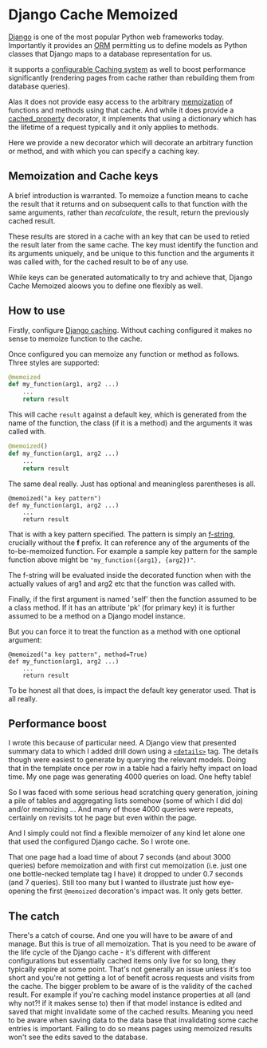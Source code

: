 # Django Cache Memoized

[Django](https://www.djangoproject.com/) is one of the most popular Python web frameworks today. Importantly it provides an [ORM](https://en.wikipedia.org/wiki/Object%E2%80%93relational_mapping) permitting us to define models as Python classes that Django maps to a database representation for us. 

it supports a [configurable Caching system](https://docs.djangoproject.com/en/4.0/topics/cache/) as well to boost performance significantly (rendering pages from cache rather than rebuilding them from database queries).

Alas it does not provide easy access to the arbitrary [memoization](https://en.wikipedia.org/wiki/Memoization) of functions and methods using that cache. And while it does provide a [cached_property](https://docs.djangoproject.com/en/4.0/ref/utils/#django.utils.functional.cached_property) decorator, it implements that using a dictionary which has the lifetime of a request typically and it only applies to methods.

Here we provide a new decorator which will decorate an arbitrary function or method, and with which you can specify a caching key.

## Memoization and Cache keys
A brief introduction is warranted. To memoize a function  means to cache the result that it returns and on subsequent calls to that function with the same arguments, rather than *recalculate*, the result, return the previously cached result.

These results are stored in a cache with an key that can be used to retied the result later from the same cache. The key must identify the function and its arguments uniquely, and be unique to this function and the arguments it was called with, for the cached result to be of any use. 

While keys can be generated automatically to try and achieve that,  Django Cache Memoized aloows you to define one flexibly as well.

## How to use

Firstly, configure [Django caching](https://docs.djangoproject.com/en/4.0/topics/cache/). Without caching configured it makes no sense to memoize function to the cache.

Once configured you can memoize any function or method as follows. Three styles are supported:

```python
@memoized
def my_function(arg1, arg2 ...)
    ...
    return result
```

This will cache `result` against a default key, which is generated from the name of the function,  the class (if it is a method) and the arguments it was called with.

```python
@memoized()
def my_function(arg1, arg2 ...)
    ...
    return result
```

The same deal really. Just has optional and meaningless parentheses is all.

```
@memoized("a key pattern")
def my_function(arg1, arg2 ...)
    ...
    return result
```

That is with a key pattern specified. The pattern is simply an [f-string](https://docs.python.org/3/reference/lexical_analysis.html#formatted-string-literals), crucially without the **f** prefix. It can reference any of the arguments of the to-be-memoized function. For example a sample key pattern for the sample function above might be `"my_function({arg1}, {arg2})"`.

The f-string will be evaluated inside the decorated function when with the actually values of arg1 and arg2 etc that the function was called with.

Finally, if the first argument is named 'self' then the function assumed to be a class method. If it has an attribute 'pk' (for primary key) it is further assumed to be a method on a Django model instance. 

But you can force it to treat the function as a method with one optional argument:

```
@memoized("a key pattern", method=True)
def my_function(arg1, arg2 ...)
    ...
    return result
```

To be honest all that does, is impact the default key generator used. That is all really.

## Performance boost

I wrote this because of particular need. A Django view that presented summary data to which I added drill down using a [`<details>`](https://www.w3schools.com/TAGS/tag_details.asp) tag. The details though were easiest to generate by querying the relevant models. Doing that in the template once per row in a table had a fairly hefty impact on load time. My one page was generating 4000 queries on load. One hefty table!

So I was faced with some serious head scratching query generation, joining a pile of tables and aggregating lists somehow (some of which I did do) and/or memoizing ... And many of those 4000 queries were repeats, certainly on revisits tot he page but even within the page. 

And I simply could not find a flexible memoizer of any kind let alone one that used the configured Django cache. So I wrote one.

That one page had a load time of about 7 seconds (and about 3000 queries) before memoization and with first cut memoization (i.e. just one one bottle-necked template tag I have) it dropped to under 0.7 seconds (and 7 queries). Still too many but I wanted to illustrate just how eye-opening the first `@memoized` decoration's impact was. It only gets better.

## The catch

There's a catch of course. And one you will have to be aware of and manage. But this is true of all memoization. That is you need to be aware of the life cycle of the Django cache - it's different with different configurations but essentially cached items only live for so long, they typically expire at some point. That's not generally an issue unless it's too short and you're not getting a lot of benefit across requests and visits from the cache. The bigger problem to be aware of is the validity of the cached result. For example if you're caching model instance properties at all (and why not?! if it makes sense to) then if that model instance is edited and saved that might invalidate some of the cached results. Meaning you need to be aware when saving data to the data base that invalidating some cache entries is important. Failing to do so means pages using memoized results won't see the edits saved to the database.






